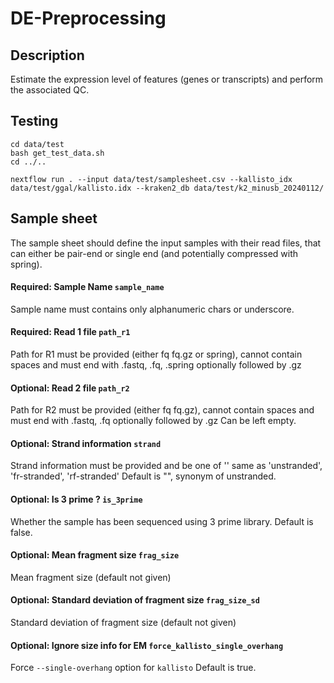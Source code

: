 # DE-Preprocessing

## Description

Estimate the expression level of features (genes or transcripts) and perform the associated QC.

## Testing

```
cd data/test
bash get_test_data.sh
cd ../..

nextflow run . --input data/test/samplesheet.csv --kallisto_idx data/test/ggal/kallisto.idx --kraken2_db data/test/k2_minusb_20240112/
```

## Sample sheet 

The sample sheet should define the input samples with their read files, that can either be pair-end or single end (and potentially compressed with spring).

#### Required: Sample Name `sample_name`

Sample name must contains only alphanumeric chars or underscore.

#### Required: Read 1 file `path_r1`

Path for R1 must be provided (either fq fq.gz or spring), cannot contain spaces and must end with .fastq, .fq, .spring optionally followed by .gz

#### Optional: Read 2 file `path_r2`

Path for R2 must be provided (either fq fq.gz), cannot contain spaces and must end with .fastq, .fq optionally followed by .gz
Can be left empty.

#### Optional: Strand information `strand`

Strand information must be provided and be one of '' same as 'unstranded', 'fr-stranded', 'rf-stranded'
Default is "", synonym of unstranded.

#### Optional: Is 3 prime ? `is_3prime`

Whether the sample has been sequenced using 3 prime library.
Default is false.

#### Optional: Mean fragment size `frag_size`

Mean fragment size (default not given)

#### Optional: Standard deviation of fragment size `frag_size_sd`

Standard deviation of fragment size (default not given)

#### Optional: Ignore size info for EM `force_kallisto_single_overhang`

Force `--single-overhang` option for `kallisto`
Default is true.


